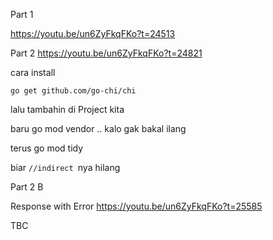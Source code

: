 
Part 1

https://youtu.be/un6ZyFkqFKo?t=24513

Part 2
https://youtu.be/un6ZyFkqFKo?t=24821

cara install

```
go get github.com/go-chi/chi
```

lalu tambahin di Project kita


baru go mod vendor
.. kalo gak bakal ilang


terus go mod tidy

biar `//indirect `nya hilang

Part 2 B

Response with Error
https://youtu.be/un6ZyFkqFKo?t=25585

TBC